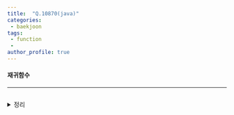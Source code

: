 ```yaml
---
title:  "Q.10870(java)"
categories:
 - baekjoon
tags:
 - function
 -   
author_profile: true
---
```

#### 재귀함수

* * *
~~~java
~~~
<details>
<summary>정리</summary>
- 함수<br>
 </details><br>